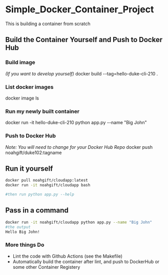 # Simple_Docker_Container_Project

This is building a container from scratch

## Build the Container Yourself and Push to Docker Hub

### Build image
*(If you want to develop yourself)* 
docker build --tag=hello-duke-cli-210 .

### List docker images
docker image ls

### Run my newly built container

docker run -it hello-duke-cli-210 python app.py --name "Big John"

### Push to Docker Hub

*Note:  You will need to change for your Docker Hub Repo*
docker push noahgift/duke102:tagname

## Run it yourself

```bash
docker pull noahgift/cloudapp:latest
docker run -it noahgift/cloudapp bash 

#then run python app.py --help
```

## Pass in a command

```bash
docker run -it noahgift/cloudapp python app.py --name "Big John"
#the output
Hello Big John!
```

### More things Do

* Lint the code with Github Actions (see the Makefile)
* Automatically build the container after lint, and push to DockerHub or some other Container Registery
